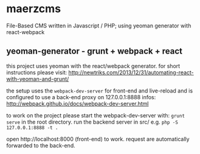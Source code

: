 # maerzcms
File-Based CMS written in Javascript / PHP; using yeoman generator with react-webpack

## yeoman-generator - grunt + webpack + react
this project uses yeoman with the react/webpack generator. for short instructions please visit: http://newtriks.com/2013/12/31/automating-react-with-yeoman-and-grunt/

the setup uses the ```webpack-dev-server``` for front-end and live-reload and is configured to use a back-end proxy on 127.0.0.1:8888
infos: http://webpack.github.io/docs/webpack-dev-server.html

to work on the project please start the webpack-dev-server with:
```grunt serve``` in the root directory.
run the backend server in src/ e.g. ```php -S 127.0.0.1:8888 -t .```

open http://localhost:8000 (front-end) to work. request are automatically forwarded to the back-end.

